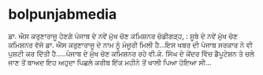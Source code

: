 # bolpunjabmedia
ਡਾ. ਐਸ ਕਰੁਣਾਰਾਜੂ ਹੋਣਗੇ ਪੰਜਾਬ ਦੇ ਨਵੇਂ ਮੁੱਖ ਚੋਣ ਕਮਿਸ਼ਨਰ ਚੰਡੀਗੜ੍ਹ, : ਸੂਬੇ ਦੇ ਨਵੇਂ ਮੁੱਖ ਚੋਣ ਕਮਿਸ਼ਨਰ ਵੱਜੋ ਡਾ. ਐਸ ਕਰੁਣਾਰਾਜੂ ਦੇ ਨਾਮ ਨੂੰ ਮੰਜੂਰੀ ਮਿਲੀ ਹੈ…ਇਸ ਖਬਰ ਦੀ ਪੰਜਾਬ ਸਰਕਾਰ ਨੇ ਵੀ ਪੁਸ਼ਟੀ ਕਰ ਦਿੱਤੀ ਹੈ…..ਪੰਜਾਬ ਦੇ ਮੁੱਖ ਚੋਣ ਕਮਿਸ਼ਨਰ ਰਹੇ ਵੀ.ਕੇ. ਸਿੰਘ ਦੇ ਕੇਂਦਰ ਵਿੱਚ ਡੈਪੂਟੇਸ਼ਨ ਤੇ ਚਲੇ ਜਾਣ ਤੋਂ ਬਾਅਦ ਇਹ ਅਹੁਦਾ ਪਿਛਲੇ ਕਰੀਬ ਇੱਕ ਮਹੀਨੇ ਤੋਂ ਖਾਲੀ ਪਿਆ ਹੋਇਆ ਸੀ…
